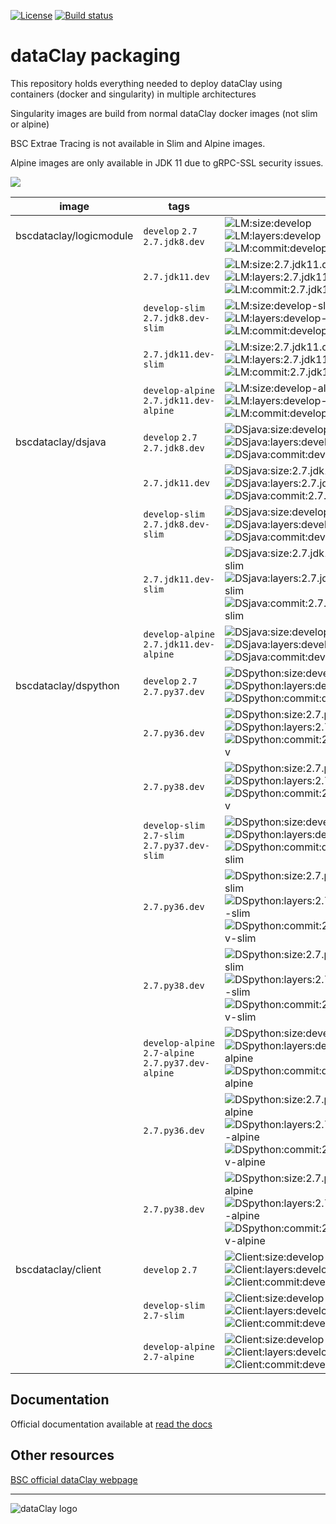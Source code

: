 [![License](https://img.shields.io/github/license/bsc-dom/dataclay-packaging)](https://github.com/bsc-dom/dataclay-packaging/blob/develop/LICENSE.txt)
[![Build status](https://ci.appveyor.com/api/projects/status/kugl74xd5aq6pubr/branch/develop?svg=true)](https://ci.appveyor.com/project/support-dataclay/dataclay-packaging-as6o1/branch/develop)


# dataClay packaging

This repository holds everything needed to deploy dataClay using
containers (docker and singularity) in multiple architectures

Singularity images are build from normal dataClay docker images (not slim or alpine)

BSC Extrae Tracing is not available in Slim and Alpine images.

Alpine images are only available in JDK 11 due to gRPC-SSL security issues.

<img src="https://img.shields.io/badge/docker%20-%230db7ed.svg?&style=for-the-badge&logo=docker&logoColor=white"/><br/>


[LM:size:develop]: https://img.shields.io/docker/image-size/bscdataclay/logicmodule/develop "https://hub.docker.com/repository/docker/bscdataclay/logicmodule/tags?name=develop&page=1"
[LM:layers:develop]: https://img.shields.io/microbadger/layers/bscdataclay/logicmodule:develop
[LM:commit:develop]: https://images.microbadger.com/badges/commit/bscdataclay/logicmodule:develop.svg "https://microbadger.com/images/bscdataclay/logicmodule:develop"

[LM:size:2.7.jdk11.dev]: https://img.shields.io/docker/image-size/bscdataclay/logicmodule/2.7.jdk11.dev "https://hub.docker.com/repository/docker/bscdataclay/logicmodule/tags?name=2.7.jdk11.dev&page=1"
[LM:layers:2.7.jdk11.dev]: https://img.shields.io/microbadger/layers/bscdataclay/logicmodule:2.7.jdk11.dev
[LM:commit:2.7.jdk11.dev]: https://images.microbadger.com/badges/commit/bscdataclay/logicmodule:2.7.jdk11.dev.svg "https://microbadger.com/images/bscdataclay/logicmodule:2.7.jdk11.dev"

[LM:size:develop-slim]: https://img.shields.io/docker/image-size/bscdataclay/logicmodule/develop-slim "https://hub.docker.com/repository/docker/bscdataclay/logicmodule/tags?name=slim&page=1"
[LM:layers:develop-slim]: https://img.shields.io/microbadger/layers/bscdataclay/logicmodule:develop-slim
[LM:commit:develop-slim]: https://images.microbadger.com/badges/commit/bscdataclay/logicmodule:develop-slim.svg "https://microbadger.com/images/bscdataclay/logicmodule:develop-slim"

[LM:size:2.7.jdk11.dev-slim]: https://img.shields.io/docker/image-size/bscdataclay/logicmodule/2.7.jdk11.dev-slim "https://hub.docker.com/repository/docker/bscdataclay/logicmodule/tags?name=2.7.jdk11.dev-slim&page=1"
[LM:layers:2.7.jdk11.dev-slim]: https://img.shields.io/microbadger/layers/bscdataclay/logicmodule:2.7.jdk11.dev-slim
[LM:commit:2.7.jdk11.dev-slim]: https://images.microbadger.com/badges/commit/bscdataclay/logicmodule:2.7.jdk11.dev-slim.svg "https://microbadger.com/images/bscdataclay/logicmodule:2.7.jdk11.dev-slim"

[LM:size:develop-alpine]: https://img.shields.io/docker/image-size/bscdataclay/logicmodule/develop-alpine "https://hub.docker.com/repository/docker/bscdataclay/logicmodule/tags?name=alpine&page=1"
[LM:layers:develop-alpine]: https://img.shields.io/microbadger/layers/bscdataclay/logicmodule:develop-alpine
[LM:commit:develop-alpine]: https://images.microbadger.com/badges/commit/bscdataclay/logicmodule:develop-alpine.svg "https://microbadger.com/images/bscdataclay/logicmodule:develop-alpine"

[DSjava:size:develop]: https://img.shields.io/docker/image-size/bscdataclay/dsjava/develop "https://hub.docker.com/repository/docker/bscdataclay/dsjava/tags?name=develop&page=1"
[DSjava:layers:develop]: https://img.shields.io/microbadger/layers/bscdataclay/dsjava:develop
[DSjava:commit:develop]: https://images.microbadger.com/badges/commit/bscdataclay/dsjava:develop.svg "https://microbadger.com/images/bscdataclay/dsjava:develop"

[DSjava:size:2.7.jdk11.dev]: https://img.shields.io/docker/image-size/bscdataclay/dsjava/2.7.jdk11.dev "https://hub.docker.com/repository/docker/bscdataclay/dsjava/tags?name=2.7.jdk11.dev&page=1"
[DSjava:layers:2.7.jdk11.dev]: https://img.shields.io/microbadger/layers/bscdataclay/dsjava:2.7.jdk11.dev
[DSjava:commit:2.7.jdk11.dev]: https://images.microbadger.com/badges/commit/bscdataclay/dsjava:2.7.jdk11.dev.svg "https://microbadger.com/images/bscdataclay/dsjava:2.7.jdk11.dev"

[DSjava:size:develop-slim]: https://img.shields.io/docker/image-size/bscdataclay/dsjava/develop-slim "https://hub.docker.com/repository/docker/bscdataclay/dsjava/tags?name=slim&page=1"
[DSjava:layers:develop-slim]: https://img.shields.io/microbadger/layers/bscdataclay/dsjava:develop-slim
[DSjava:commit:develop-slim]: https://images.microbadger.com/badges/commit/bscdataclay/dsjava:develop-slim.svg "https://microbadger.com/images/bscdataclay/dsjava:develop-slim"

[DSjava:size:2.7.jdk11.dev-slim]: https://img.shields.io/docker/image-size/bscdataclay/dsjava/2.7.jdk11.dev-slim "https://hub.docker.com/repository/docker/bscdataclay/dsjava/tags?name=2.7.jdk11.dev-slim&page=1"
[DSjava:layers:2.7.jdk11.dev-slim]: https://img.shields.io/microbadger/layers/bscdataclay/dsjava:2.7.jdk11.dev-slim
[DSjava:commit:2.7.jdk11.dev-slim]: https://images.microbadger.com/badges/commit/bscdataclay/dsjava:2.7.jdk11.dev-slim.svg "https://microbadger.com/images/bscdataclay/dsjava:2.7.jdk11.dev-slim"

[DSjava:size:develop-alpine]: https://img.shields.io/docker/image-size/bscdataclay/dsjava/develop-alpine "https://hub.docker.com/repository/docker/bscdataclay/dsjava/tags?name=alpine&page=1"
[DSjava:layers:develop-alpine]: https://img.shields.io/microbadger/layers/bscdataclay/dsjava:develop-alpine
[DSjava:commit:develop-alpine]: https://images.microbadger.com/badges/commit/bscdataclay/dsjava:develop-alpine.svg "https://microbadger.com/images/bscdataclay/dsjava:develop-alpine"

[DSpython:size:develop]: https://img.shields.io/docker/image-size/bscdataclay/dspython/develop "https://hub.docker.com/repository/docker/bscdataclay/dspython/tags?name=develop&page=1"
[DSpython:layers:develop]: https://img.shields.io/microbadger/layers/bscdataclay/dspython:develop
[DSpython:commit:develop]: https://images.microbadger.com/badges/commit/bscdataclay/dspython:develop.svg "https://microbadger.com/images/bscdataclay/dspython:develop"

[DSpython:size:2.7.py36.dev]: https://img.shields.io/docker/image-size/bscdataclay/dspython/2.7.py36.dev "https://hub.docker.com/repository/docker/bscdataclay/dspython/tags?name=2.7.py36.dev&page=1"
[DSpython:layers:2.7.py36.dev]: https://img.shields.io/microbadger/layers/bscdataclay/dspython:2.7.py36.dev
[DSpython:commit:2.7.py36.dev]: https://images.microbadger.com/badges/commit/bscdataclay/dspython:2.7.py36.dev.svg "https://microbadger.com/images/bscdataclay/dspython:2.7.py36.dev"

[DSpython:size:2.7.py38.dev]: https://img.shields.io/docker/image-size/bscdataclay/dspython/2.7.py38.dev "https://hub.docker.com/repository/docker/bscdataclay/dspython/tags?name=2.7.py38.dev&page=1"
[DSpython:layers:2.7.py38.dev]: https://img.shields.io/microbadger/layers/bscdataclay/dspython:2.7.py38.dev
[DSpython:commit:2.7.py38.dev]: https://images.microbadger.com/badges/commit/bscdataclay/dspython:2.7.py38.dev.svg "https://microbadger.com/images/bscdataclay/dspython:2.7.py38.dev"

[DSpython:size:develop-slim]: https://img.shields.io/docker/image-size/bscdataclay/dspython/develop-slim "https://hub.docker.com/repository/docker/bscdataclay/dspython/tags?name=slim&page=1"
[DSpython:layers:develop-slim]: https://img.shields.io/microbadger/layers/bscdataclay/dspython:develop-slim
[DSpython:commit:develop-slim]: https://images.microbadger.com/badges/commit/bscdataclay/dspython:develop-slim.svg "https://microbadger.com/images/bscdataclay/dspython:develop-slim"

[DSpython:size:2.7.py36.dev-slim]: https://img.shields.io/docker/image-size/bscdataclay/dspython/2.7.py36.dev-slim "https://hub.docker.com/repository/docker/bscdataclay/dspython/tags?name=2.7.py36.dev-slim&page=1"
[DSpython:layers:2.7.py36.dev-slim]: https://img.shields.io/microbadger/layers/bscdataclay/dspython:2.7.py36.dev-slim
[DSpython:commit:2.7.py36.dev-slim]: https://images.microbadger.com/badges/commit/bscdataclay/dspython:2.7.py36.dev-slim.svg "https://microbadger.com/images/bscdataclay/dspython:2.7.py36.dev-slim"

[DSpython:size:2.7.py38.dev-slim]: https://img.shields.io/docker/image-size/bscdataclay/dspython/2.7.py38.dev-slim "https://hub.docker.com/repository/docker/bscdataclay/dspython/tags?name=2.7.py38.dev-slim&page=1"
[DSpython:layers:2.7.py38.dev-slim]: https://img.shields.io/microbadger/layers/bscdataclay/dspython:2.7.py38.dev-slim
[DSpython:commit:2.7.py38.dev-slim]: https://images.microbadger.com/badges/commit/bscdataclay/dspython:2.7.py38.dev-slim.svg "https://microbadger.com/images/bscdataclay/dspython:2.7.py38.dev-slim"

[DSpython:size:develop-alpine]: https://img.shields.io/docker/image-size/bscdataclay/dspython/develop-alpine "https://hub.docker.com/repository/docker/bscdataclay/dspython/tags?name=alpine&page=1"
[DSpython:layers:develop-alpine]: https://img.shields.io/microbadger/layers/bscdataclay/dspython:develop-alpine
[DSpython:commit:develop-alpine]: https://images.microbadger.com/badges/commit/bscdataclay/dspython:develop-alpine.svg "https://microbadger.com/images/bscdataclay/dspython:develop-alpine"

[DSpython:size:2.7.py36.dev-alpine]: https://img.shields.io/docker/image-size/bscdataclay/dspython/2.7.py36.dev-alpine "https://hub.docker.com/repository/docker/bscdataclay/dspython/tags?name=2.7.py36.dev-alpine&page=1"
[DSpython:layers:2.7.py36.dev-alpine]: https://img.shields.io/microbadger/layers/bscdataclay/dspython:2.7.py36.dev-alpine
[DSpython:commit:2.7.py36.dev-alpine]: https://images.microbadger.com/badges/commit/bscdataclay/dspython:2.7.py36.dev-alpine.svg "https://microbadger.com/images/bscdataclay/dspython:2.7.py36.dev-alpine"

[DSpython:size:2.7.py38.dev-alpine]: https://img.shields.io/docker/image-size/bscdataclay/dspython/2.7.py38.dev-alpine "https://hub.docker.com/repository/docker/bscdataclay/dspython/tags?name=2.7.py38.dev-alpine&page=1"
[DSpython:layers:2.7.py38.dev-alpine]: https://img.shields.io/microbadger/layers/bscdataclay/dspython:2.7.py38.dev-alpine
[DSpython:commit:2.7.py38.dev-alpine]: https://images.microbadger.com/badges/commit/bscdataclay/dspython:2.7.py38.dev-alpine.svg "https://microbadger.com/images/bscdataclay/dspython:2.7.py38.dev-alpine"


[Client:size:develop]: https://img.shields.io/docker/image-size/bscdataclay/client/develop "https://hub.docker.com/repository/docker/bscdataclay/client/tags?name=develop&page=1"
[Client:layers:develop]: https://img.shields.io/microbadger/layers/bscdataclay/client:develop
[Client:commit:develop]: https://images.microbadger.com/badges/commit/bscdataclay/client:develop.svg "https://microbadger.com/images/bscdataclay/client:develop"

[Client:size:develop-slim]: https://img.shields.io/docker/image-size/bscdataclay/client/develop-slim "https://hub.docker.com/repository/docker/bscdataclay/client/tags?name=slim&page=1"
[Client:layers:develop-slim]: https://img.shields.io/microbadger/layers/bscdataclay/client:develop-slim
[Client:commit:develop-slim]: https://images.microbadger.com/badges/commit/bscdataclay/client:develop-slim.svg "https://microbadger.com/images/bscdataclay/client:develop-slim"

[Client:size:develop-alpine]: https://img.shields.io/docker/image-size/bscdataclay/client/develop-alpine "https://hub.docker.com/repository/docker/bscdataclay/client/tags?name=alpine&page=1"
[Client:layers:develop-alpine]: https://img.shields.io/microbadger/layers/bscdataclay/client:develop-alpine
[Client:commit:develop-alpine]: https://images.microbadger.com/badges/commit/bscdataclay/client:develop-alpine.svg "https://microbadger.com/images/bscdataclay/client:develop-slim"




| image                   | tags             |                                                                                 |
|-------------------------|------------------|---------------------------------------------------------------------------------|
| bscdataclay/logicmodule |   `develop` `2.7` `2.7.jdk8.dev` |  ![LM:size:develop] ![LM:layers:develop] ![LM:commit:develop] |
|                         |   `2.7.jdk11.dev`    |  ![LM:size:2.7.jdk11.dev] ![LM:layers:2.7.jdk11.dev] ![LM:commit:2.7.jdk11.dev] |
|                         |   `develop-slim` `2.7.jdk8.dev-slim`    |  ![LM:size:develop-slim] ![LM:layers:develop-slim] ![LM:commit:develop-slim] |
|                         |   `2.7.jdk11.dev-slim`    |  ![LM:size:2.7.jdk11.dev-slim] ![LM:layers:2.7.jdk11.dev-slim] ![LM:commit:2.7.jdk11.dev-slim]  |
|                         |   `develop-alpine` `2.7.jdk11.dev-alpine`    |  ![LM:size:develop-alpine] ![LM:layers:develop-alpine] ![LM:commit:develop-alpine] |
| bscdataclay/dsjava |   `develop` `2.7` `2.7.jdk8.dev` |  ![DSjava:size:develop] ![DSjava:layers:develop] ![DSjava:commit:develop] |
|                         |   `2.7.jdk11.dev`    |  ![DSjava:size:2.7.jdk11.dev] ![DSjava:layers:2.7.jdk11.dev] ![DSjava:commit:2.7.jdk11.dev] |
|                         |   `develop-slim` `2.7.jdk8.dev-slim`    |  ![DSjava:size:develop-slim] ![DSjava:layers:develop-slim] ![DSjava:commit:develop-slim] |
|                         |   `2.7.jdk11.dev-slim`    |  ![DSjava:size:2.7.jdk11.dev-slim] ![DSjava:layers:2.7.jdk11.dev-slim] ![DSjava:commit:2.7.jdk11.dev-slim]  |
|                         |   `develop-alpine` `2.7.jdk11.dev-alpine`    |  ![DSjava:size:develop-alpine] ![DSjava:layers:develop-alpine] ![DSjava:commit:develop-alpine] |
| bscdataclay/dspython      |   `develop` `2.7` `2.7.py37.dev` |  ![DSpython:size:develop] ![DSpython:layers:develop] ![DSpython:commit:develop] |
|                         |   `2.7.py36.dev`    |  ![DSpython:size:2.7.py36.dev] ![DSpython:layers:2.7.py36.dev] ![DSpython:commit:2.7.py36.dev]  |
|                         |   `2.7.py38.dev`    |  ![DSpython:size:2.7.py38.dev] ![DSpython:layers:2.7.py38.dev] ![DSpython:commit:2.7.py38.dev]  |
|                         |   `develop-slim` `2.7-slim` `2.7.py37.dev-slim` |  ![DSpython:size:develop-slim] ![DSpython:layers:develop-slim] ![DSpython:commit:develop-slim] |
|                         |   `2.7.py36.dev`    |  ![DSpython:size:2.7.py36.dev-slim] ![DSpython:layers:2.7.py36.dev-slim] ![DSpython:commit:2.7.py36.dev-slim]  |
|                         |   `2.7.py38.dev`    |  ![DSpython:size:2.7.py38.dev-slim] ![DSpython:layers:2.7.py38.dev-slim] ![DSpython:commit:2.7.py38.dev-slim]  |
|                         |   `develop-alpine` `2.7-alpine` `2.7.py37.dev-alpine` |  ![DSpython:size:develop-alpine] ![DSpython:layers:develop-alpine] ![DSpython:commit:develop-alpine] |
|                         |   `2.7.py36.dev`    |  ![DSpython:size:2.7.py36.dev-alpine] ![DSpython:layers:2.7.py36.dev-alpine] ![DSpython:commit:2.7.py36.dev-alpine]  |
|                         |   `2.7.py38.dev`    |  ![DSpython:size:2.7.py38.dev-alpine] ![DSpython:layers:2.7.py38.dev-alpine] ![DSpython:commit:2.7.py38.dev-alpine]  |
| bscdataclay/client |   `develop` `2.7`  |  ![Client:size:develop]  ![Client:layers:develop] ![Client:commit:develop]  |
|                         |   `develop-slim` `2.7-slim` |  ![Client:size:develop-slim] ![Client:layers:develop-slim] ![Client:commit:develop-slim]  |
|                         |   `develop-alpine` `2.7-alpine` |  ![Client:size:develop-alpine] ![Client:layers:develop-alpine] ![Client:commit:develop-alpine]  |

## Documentation

Official documentation available at [read the docs](https://pyclay.readthedocs.io/en/develop/)

## Other resources

[BSC official dataClay webpage](https://www.bsc.es/dataclay)

---

![dataClay logo](https://www.bsc.es/sites/default/files/public/styles/bscw2_-_simple_crop_style/public/bscw2/content/software-app/logo/logo_dataclay_web_bsc.jpg)
